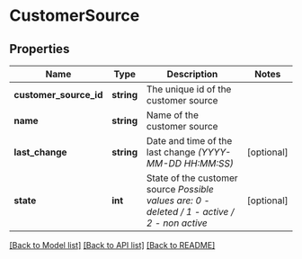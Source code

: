# CustomerSource

## Properties
Name | Type | Description | Notes
------------ | ------------- | ------------- | -------------
**customer_source_id** | **string** | The unique id of the customer source | 
**name** | **string** | Name of the customer source | 
**last_change** | **string** | Date and time of the last change *(YYYY-MM-DD HH:MM:SS)* | [optional] 
**state** | **int** | State of the customer source *Possible values are: 0 - deleted / 1 - active / 2 - non active* | [optional] 

[[Back to Model list]](../../README.md#documentation-for-models) [[Back to API list]](../../README.md#documentation-for-api-endpoints) [[Back to README]](../../README.md)

